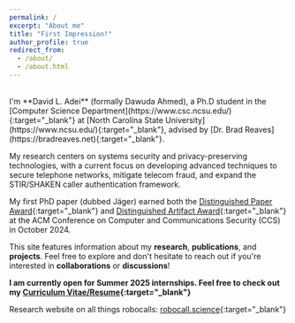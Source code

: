 ```yaml
---
permalink: /
excerpt: "About me"
title: "First Impression!"
author_profile: true
redirect_from: 
  - /about/
  - /about.html
---
```

<br/>
I'm **David L. Adei** (formally Dawuda Ahmed), a Ph.D student in the [Computer Science Department](https://www.csc.ncsu.edu/){:target="_blank"} at [North Carolina State University](https://www.ncsu.edu/){:target="_blank"}, advised by [Dr. Brad Reaves](https://bradreaves.net){:target="_blank"}. 

My research centers on systems security and privacy-preserving technologies, with a current focus on developing advanced techniques to secure telephone networks, mitigate telecom fraud, and expand the STIR/SHAKEN caller authentication framework. 

My first PhD paper (dubbed Jäger) earned both the [Distinguished Paper Award](https://www.sigsac.org/ccs/CCS2024/program/awards.html#:~:text=Kim%2C%20H.%20Lee-,J%C3%A4ger%3A%20Automated%20Telephone%20Call%20Traceback,-Authors%3A%20D.%20Adei){:target="_blank"} and [Distinguished Artifact Award](https://www.sigsac.org/ccs/CCS2024/program/awards.html#:~:text=the%20Function%20Granularity-,J%C3%A4ger%3A%20Automated%20Telephone%20Call%20Traceback,-DarthShader%3A%20Fuzzing%20WebGPU){:target="_blank"} at the ACM Conference on Computer and Communications Security (CCS) in October 2024.

This site features information about my **research**, **publications**, and **projects**. Feel free to explore and don't hesitate to reach out if you're interested in **collaborations** or **discussions**!

**I am currently open for Summer 2025 internships. Feel free to check out my [Curriculum Vitae/Resume](../files/david-cv.pdf){:target="_blank"}**

Research website on all things robocalls: [robocall.science](https://robocall.science){:target="_blank"}
